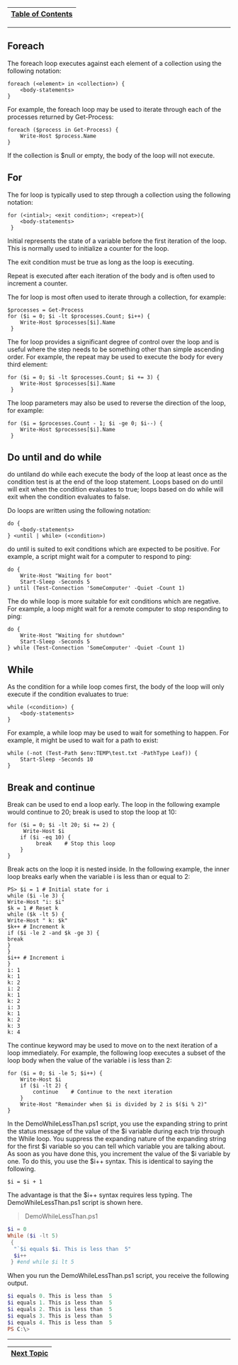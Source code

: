 |[Table of Contents](/00-Table-of-Contents.md)|
|---|

---

## Foreach
The foreach loop executes against each element of a collection using the following notation:
```
foreach (<element> in <collection>) { 
    <body-statements> 
} 
```
For example, the foreach loop may be used to iterate through each of the processes returned by Get-Process:
```
foreach ($process in Get-Process) { 
    Write-Host $process.Name 
}  
```
If the collection is $null or empty, the body of the loop will not execute.

## For
The for loop is typically used to step through a collection using the following notation:
```
for (<intial>; <exit condition>; <repeat>){ 
    <body-statements>
 } 
 ```
Initial represents the state of a variable before the first iteration of the loop. This is normally used to initialize a counter for the loop.

The exit condition must be true as long as the loop is executing.

Repeat is executed after each iteration of the body and is often used to increment a counter.

The for loop is most often used to iterate through a collection, for example:
```
$processes = Get-Process 
for ($i = 0; $i -lt $processes.Count; $i++) { 
    Write-Host $processes[$i].Name
 } 
 ```
The for loop provides a significant degree of control over the loop and is useful where the step needs to be something other than simple ascending order. For example, the repeat may be used to execute the body for every third element:
```
for ($i = 0; $i -lt $processes.Count; $i += 3) { 
    Write-Host $processes[$i].Name
 } 
 ```
The loop parameters may also be used to reverse the direction of the loop, for example:
```
for ($i = $processes.Count - 1; $i -ge 0; $i--) { 
    Write-Host $processes[$i].Name
 } 

```
## Do until and do while
do untiland do while each execute the body of the loop at least once as the condition test is at the end of the loop statement. Loops based on do until will exit when the condition evaluates to true; loops based on do while will exit when the condition evaluates to false.

Do loops are written using the following notation:
```
do { 
    <body-statements> 
} <until | while> (<condition>) 
```
do until is suited to exit conditions which are expected to be positive. For example, a script might wait for a computer to respond to ping:
```
do { 
    Write-Host "Waiting for boot" 
    Start-Sleep -Seconds 5 
} until (Test-Connection 'SomeComputer' -Quiet -Count 1) 
```
The do while loop is more suitable for exit conditions which are negative. For example, a loop might wait for a remote computer to stop responding to ping:
```
do { 
    Write-Host "Waiting for shutdown" 
    Start-Sleep -Seconds 5 
} while (Test-Connection 'SomeComputer' -Quiet -Count 1) 
```
## While
As the condition for a while loop comes first, the body of the loop will only execute if the condition evaluates to true:
```
while (<condition>) { 
    <body-statements> 
} 
```
For example, a while loop may be used to wait for something to happen. For example, it might be used to wait for a path to exist:
```
while (-not (Test-Path $env:TEMP\test.txt -PathType Leaf)) { 
    Start-Sleep -Seconds 10 
} 
```
## Break and continue
Break can be used to end a loop early. The loop in the following example would continue to 20; break is used to stop the loop at 10:
```
for ($i = 0; $i -lt 20; $i += 2) {
     Write-Host $i 
    if ($i -eq 10) {
         break    # Stop this loop 
    } 
} 
```
Break acts on the loop it is nested inside. In the following example, the inner loop breaks early when the variable i is less than or equal to 2:
```
PS> $i = 1 # Initial state for i
while ($i -le 3) {
Write-Host "i: $i"
$k = 1 # Reset k
while ($k -lt 5) {
Write-Host " k: $k"
$k++ # Increment k
if ($i -le 2 -and $k -ge 3) {
break
}
}
$i++ # Increment i
}
i: 1
k: 1
k: 2
i: 2
k: 1
k: 2
i: 3
k: 1
k: 2
k: 3
k: 4
```
The continue keyword may be used to move on to the next iteration of a loop immediately. For example, the following loop executes a subset of the loop body when the value of the variable i is less than 2:
```
for ($i = 0; $i -le 5; $i++) { 
    Write-Host $i 
    if ($i -lt 2) { 
        continue    # Continue to the next iteration 
    } 
    Write-Host "Remainder when $i is divided by 2 is $($i % 2)" 
} 

```

In the DemoWhileLessThan.ps1 script, you use the expanding string to print the status message of the value of the $i variable during each trip through the While loop. You suppress the expanding nature of the expanding string for the first $i variable so you can tell which variable you are talking about. As soon as you have done this, you increment the value of the $i variable by one. To do this, you use the $i++ syntax. This is identical to saying the following.
```
$i = $i + 1
```
The advantage is that the $i++ syntax requires less typing. The DemoWhileLessThan.ps1 script is shown here.

> DemoWhileLessThan.ps1

```powershell
$i = 0
While ($i -lt 5)
 {
  "`$i equals $i. This is less than  5"
  $i++
 } #end while $i lt 5
 ```
 When you run the DemoWhileLessThan.ps1 script, you receive the following output.
 
 ```powershell
 $i equals 0. This is less than  5
$i equals 1. This is less than  5
$i equals 2. This is less than  5
$i equals 3. This is less than  5
$i equals 4. This is less than  5
PS C:\>
```

---

|[Next Topic](/04_Powershell_Scripts/04_Loops_Perf_labs.md)|
|---|

